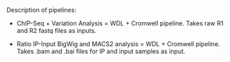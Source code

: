 Description of pipelines:

- ChIP-Seq + Variation Analysis = WDL + Cromwell pipeline. Takes raw R1 and R2 fastq files as inputs.

- Ratio IP-Input BigWig and MACS2 analysis = WDL + Cromwell pipeline. Takes .bam and .bai files for IP and input samples as input.
